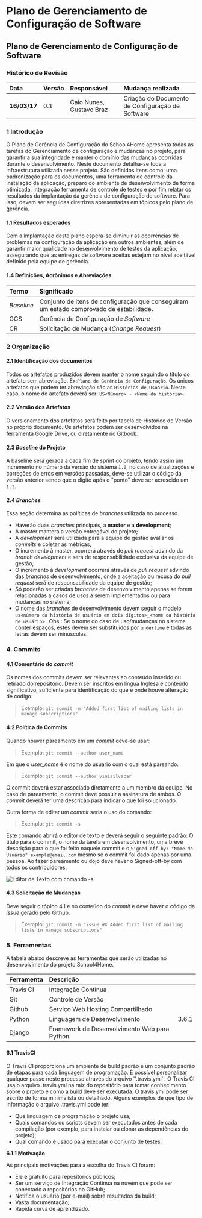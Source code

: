# Plano de Gerenciamento de Configuração de Software

## Plano de Gerenciamento de Configuração de Software

### Histórico de Revisão

| Data | Versão | Responsável | Mudança realizada |
| :--- | :--- | :--- | :--- |
| **16/03/17** | 0.1 | Caio Nunes, Gustavo Braz | Criação do Documento de Configuração de Software |

### 1 Introdução

O Plano de Gerência de Configuração do School4Home apresenta todas as tarefas do Gerenciamento de configuração e mudanças no projeto, para garantir a sua integridade e manter o domínio das mudanças ocorridas durante o desenvolvimento. Neste documento detalha-se toda a infraestrutura utilizada nesse projeto. São definidos itens como: uma padronização para os documentos, uma ferramenta de controle da instalação da aplicação, preparo do ambiente de desenvolvimento de forma otimizada, integração ferramenta de controle de testes e por fim relatar os resultados da implantação da gerência de configuração de software. Para isso, devem ser seguidas diretrizes apresentadas em tópicos pelo plano de gerência.

#### 1.1 Resultados esperados

Com a implantação deste plano espera-se diminuir as ocorrências de problemas na configuração da aplicação em outros ambientes, além de garantir maior qualidade no desenvolvimento de testes da aplicação, assegurando que as entregas de software aceitas estejam no nível aceitável definido pela equipe de gerência.

#### 1.4 Definições, Acrônimos e Abreviações

| Termo | Significado |
| :--- | :--- |
| _Baseline_ | Conjunto de itens de configuração que conseguiram um estado comprovado de estabilidade. |
| GCS | Gerência de Configuração de _Software_ |
| CR | Solicitação de Mudança \(_Change Request_\) |

### 2 Organização

#### 2.1 Identificação dos documentos

Todos os artefatos produzidos devem manter o nome seguindo o título do artefato sem abreviação. Ex:`Plano de Gerência de Configuração`. Os únicos artefatos que podem ter abreviação são as `Histórias de Usuário`. Neste caso, o nome do artefato deverá ser: `US<Número> - <Nome da história>`.

#### 2.2 Versão dos Artefatos

O versionamento dos artefatos será feito por tabela de Histórico de Versão no próprio documento. Os artefatos podem ser desenvolvidos na ferramenta Google Drive, ou diretamente no Gitbook.

#### 2.3 _Baseline_ do Projeto

A baseline será gerada a cada fim de sprint do projeto, tendo assim um incremento no número da versão do sistema `1.0`, no caso de atualizações e correções de erros em versões passadas, deve-se utilizar o código da versão anterior sendo que o dígito após o "ponto" deve ser acrescido um `1.1`.

#### 2.4 _Branches_

Essa seção determina as políticas de _branches_ utilizada no processo.

* Haverão duas _branches_ principais, a **master** e a **development**;
* A master manterá a versão entregável do projeto;
* A _development_ será utilizada para a equipe de gestão avaliar os _commits_ e coletar as métricas;
* O incremento à master, ocorrerá através de _pull request_ advindo da _branch development_ e será de responsabilidade exclusiva da equipe de gestão;
* O incremento à _development_ ocorrerá através de _pull request_ advindo das _branches_ de desenvolvimento, onde a aceitação ou recusa do _pull request_ será de responsabilidade da equipe de gestão;
* Só poderão ser criadas _branches_ de desenvolvimento apenas se forem relacionadas a casos de usos à serem implementados ou para mudanças no sistema;
* O nome das _branches_ de desenvolvimento devem seguir o modelo `us<número da história de usuário em dois dígitos>_<nome da história de usuário>.` Obs.: Se o nome do caso de uso/mudanças no sistema conter espaços, estes devem ser substituídos por `underline` e todas as letras devem ser minúsculas.

### 4. Commits

#### 4.1 Comentário do _commit_

Os nomes dos commits devem ser relevantes ao conteúdo inserido ou retirado do repositório. Devem ser inscritos em língua Inglesa e conteúdo significativo, suficiente para identificação do que e onde houve alteração de código.

> Exemplo: `git commit -m "Added first list of mailing lists in manage subscriptions"`

#### 4.2 Política de Commits

Quando houver pareamento em um _commit_ deve-se usar:

> Exemplo: `git commit --author user_name`

Em que o _user\_name_ é o nome do usuário com o qual está pareando.

> Exemplo: `git commit --author vinisilvacar`

O commit deverá estar associado diretamente a um membro da equipe. No caso de pareamento, o commit deve possuir a assinatura de ambos. O _commit_ deverá ter uma descrição para indicar o que foi solucionado.

Outra forma de editar um _commit_ seria o uso do comando:

> Exemplo: `git commit -s`

Este comando abrirá o editor de texto e deverá seguir o seguinte padrão: O título para o commit, o nome da tarefa em desenvolvimento, uma breve descrição para o que foi feito naquele commit e o `Signed-off-by: "Nome do Usuario" example@email.com` mesmo se o commit foi dado apenas por uma pessoa. Ao fazer pareamento ou dojo deve haver o Signed-off-by com todos os contribuidores.

![Editor de Texto com comando -s](https://raw.githubusercontent.com/wiki/fga-gpp-mds/2017.1-SIGS/images/comandoGitCommitS.png)

#### 4.3 Solicitação de Mudanças

Deve seguir o tópico 4.1 e no conteúdo do _commit_ e deve haver o código da _issue_ gerado pelo Github.

> Exemplo: `git commit -m "issue #X Added first list of mailing lists in manage subscriptions"`

### 5. Ferramentas

A tabela abaixo descreve as ferramentas que serão utilizadas no desenvolvimento do projeto School4Home.

| Ferramenta | Descrição |  |
| :--- | :--- | :--- |
| Travis CI | Integração Contínua |  |
| Git | Controle de Versão |  |
| Github | Serviço Web Hosting Compartilhado |  |
| Python | Linguagem de Desenvolvimento | 3.6.1 |
| Django | Framework de Desenvolvimento Web para Python |  |

#### 6.1 TravisCI

O Travis CI proporciona um ambiente de build padrão e um conjunto padrão de etapas para cada linguagem de programação. É possível personalizar qualquer passo neste processo através do arquivo ''.travis.yml''. O Travis CI usa o arquivo .travis.yml na raiz do repositório para tomar conhecimento sobre o projeto e como a build deve ser executada. O travis.yml pode ser escrito de forma minimalista ou detalhado. Alguns exemplos de que tipo de informação o arquivo .travis.yml pode ter:

* Que linguagem de programação o projeto usa;
* Quais comandos ou scripts devem ser executados antes de cada compilação \(por exemplo, para instalar ou clonar as dependências do projeto\);
* Qual comando é usado para executar o conjunto de testes.

**6.1.1 Motivação**

As principais motivações para a escolha do Travis CI foram:

* Ele é gratuito para repositórios públicos;
* Ser um serviço de Integração Contínua na nuvem que pode ser conectado a repositórios no GitHub;
* Notifica o usuário \(por e-mail\) sobre resultados da build;
* Vasta documentação;
* Rápida curva de aprendizado.

### 

